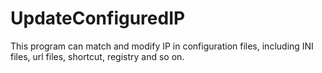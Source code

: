 # UpdateConfiguredIP
This program can match and modify IP in configuration files, including INI files, url files, shortcut, registry and so on.
